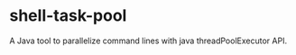 shell-task-pool
===============

A Java tool to parallelize command lines with java threadPoolExecutor API.